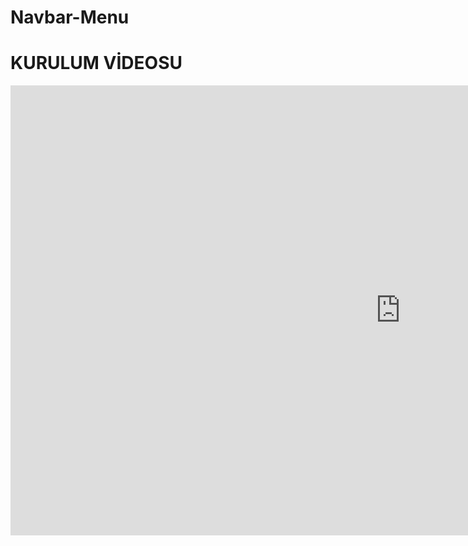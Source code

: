 # Navbar-Menu
 
 # KURULUM VİDEOSU
<iframe allow="fullscreen;autoplay" allowfullscreen height="720" src="https://streamable.com/e/kg0cv7?autoplay=1&muted=1" width="1248" style="border:none;"></iframe>
